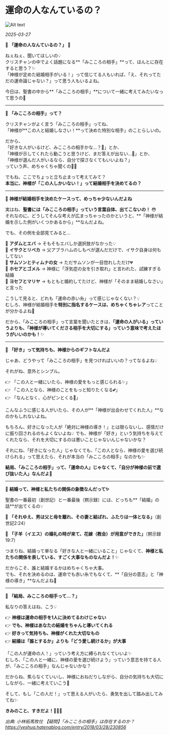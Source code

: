 # 運命の人なんているの？

![Alt text](/static/images/blog/asmrchurch_Wedding_couple_ga_4a3829de-7769-40f6-a508-f856bfc7fed5.png)

*2025-03-27*

💌 **「運命の人なんているの？」** 💌  

ねぇねぇ、聞いてほしいの💡  
クリスチャンの中でよく話題になる**「みこころの相手」**って、ほんとに存在すると思う？✨  
「神様が定めた結婚相手がいる！」って信じてる人もいれば、「え、それってただの運命論じゃない？」って思う人もいるよね。  

今日は、聖書の中から**「みこころの相手」**について一緒に考えてみたいなって思うの💖  

---

🌿 **「みこころの相手」って？**  

クリスチャンがよく言う「みこころの相手」ってね、  
「神様が**この人と結婚しなさい！**って決めた特別な相手」のことらしいの。  

だから、  
「好きな人がいるけど、みこころの相手かな…？🤔」とか、  
「神様が示してくれたら動こうと思うけど、まだ答えが出ない…💭」とか、  
「神様が選んだ人がいるなら、自分で探さなくてもいいよね？」  
っていう声、めちゃくちゃ聞くの👀✨  

でもね、ここでちょっと立ち止まって考えてみて？  
**本当に、神様が「この人しかいない！」って結婚相手を決めてるの？**  

---

🌿 **神様が結婚相手を決めたケースって、めっちゃ少ないんだよね**  

実はね、**聖書には「みこころの相手」っていう言葉自体、出てこないの！** 😳  
それなのに、どうしてそんな考えが広まっちゃったのかというと、**「神様が結婚を示した例がいくつかあるから」**なんだよね。  

でも、その例を全部見てみると…  

📌 **アダムとエバ** → そもそもエバしか選択肢がなかった💡  
📌 **イサクとリベカ** → 父アブラハムのしもべが選んだだけで、イサク自身は何もしてない  
📌 **サムソンとティムナの女** → ただサムソンが一目惚れしただけ💔  
📌 **ホセアとゴメル** → 神様に「浮気症の女を引き取れ」と言われた、試練すぎる結婚  
📌 **ヨセフとマリヤ** → もともと婚約してたけど、神様が「そのまま結婚しなさい」と言った  

こうして見ると、どれも「運命の赤い糸」って感じじゃなくない？💡  
むしろ、神様が結婚相手を**特別に指名するケースは、めちゃくちゃレア**ってことが分かるよね💭  

だから、「みこころの相手」って言葉を聞いたときは、**「運命の人がいる」っていうよりも、「神様が導いてくださる相手を大切にする」っていう意味で考えたほうがいいのかも！**✨  

---

🌿 **「好き」って気持ちも、神様からのギフトなんだよ**  

じゃあ、どうやって「みこころの相手」を見つければいいの？ってなるよね💡  

それがね、意外とシンプル。  

👉 「この人と一緒にいたら、神様の愛をもっと感じられる✨」  
👉 「この人となら、神様のことをもっと知りたくなる💕」  
👉 「なんとなく、心がピンとくる💖」  

こんなふうに感じる人がいたら、その人が**「神様が出会わせてくれた人」**なのかもしれないよね。  

もちろん、好きになった人が「絶対に神様の導き！」とは限らないし、感情だけに振り回されるのもよくないよね💡 でも、神様が「好き」という気持ちを与えてくれたなら、それを大切にするのは悪いことじゃないんじゃないかな？  

それにね、「好きになった人」じゃなくても、「この人となら、神様の愛を選び続けられる」って思えたら、それが本当の「みこころの相手」なのかも✨  

**結局、「みこころの相手」って、「運命の人」じゃなくて、「自分が神様の前で選び抜いた人」なんだよ💖**  

---

🌿 **結婚って、神様と私たちの関係の象徴なんだって✨**  

聖書の一番最初（創世記）と一番最後（黙示録）には、どっちも**「結婚」の話**が出てくるの💡  

📖 **「それゆえ、男は父と母を離れ、その妻と結ばれ、ふたりは一体となる」**（創世記2:24）  

📖 **「子羊（イエス）の婚礼の時が来て、花嫁（教会）が用意ができた」**（黙示録19:7）  

つまりね、結婚って単なる「好きな人と一緒にいること」じゃなくて、**神様と私たちの関係を表している、すごく大事なものなんだよ！**✨  

だからこそ、誰と結婚するかはめちゃくちゃ大事。  
でも、それを決めるのは、運命でも赤い糸でもなくて、**「自分の意志」と「神様の導き」**なんだよね💖  

---

💌 **「結局、みこころの相手って…？」**  

私なりの答えはね、こう💡  

👉 **神様は運命の相手を1人に決めてるわけじゃない**  
👉 **でも、神様はあなたの結婚をちゃんと導いてくれる**  
👉 **好きって気持ちも、神様がくれた大切なもの**  
👉 **結婚は「誰とするか」よりも「どう愛し続けるか」が大事**  

「この人が運命の人！」っていう考え方に縛られなくていいよ✨  
むしろ、「この人と一緒に、神様の愛を選び続けよう」っていう意志を持てる人が、「みこころの相手」なんじゃないかな？  

だからね、焦らなくていいし、神様におねだりしながら、自分の気持ちも大切にしながら、一緒に考えていこう💖  

そして、もし「この人だ！」って思える人がいたら、勇気を出して踏み出してみてね✨  

**きみのこと、すきだよ！💖💖💖**

*出典: 小林拓馬牧仕 【疑問】「みこころの相手」は存在するのか？ https://yeshua.hatenablog.com/entry/2018/03/28/230856*
